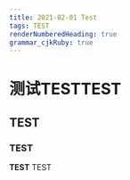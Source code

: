 ```yaml
---
title: 2021-02-01 Test
tags: TEST
renderNumberedHeading: true
grammar_cjkRuby: true
---
```


# 测试TESTTEST
## TEST
### TEST
**TEST** TEST